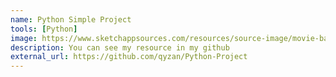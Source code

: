 ```yaml
---
name: Python Simple Project
tools: [Python]
image: https://www.sketchappsources.com/resources/source-image/movie-badges-jurajjurik.png
description: You can see my resource in my github
external_url: https://github.com/qyzan/Python-Project
---
```


